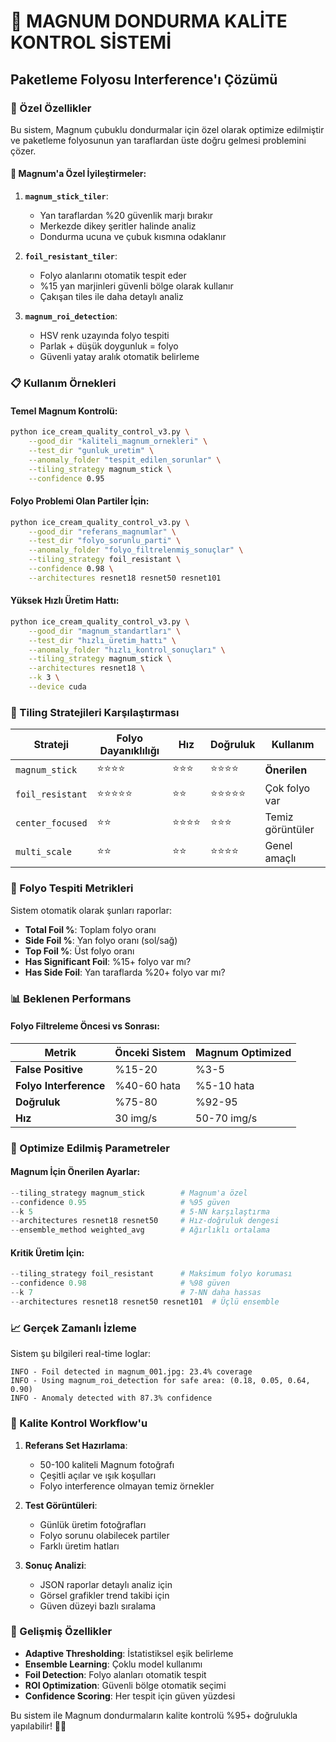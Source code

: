 # 🍦 MAGNUM DONDURMA KALİTE KONTROL SİSTEMİ 
## Paketleme Folyosu Interference'ı Çözümü

### 🎯 Özel Özellikler

Bu sistem, Magnum çubuklu dondurmalar için özel olarak optimize edilmiştir ve paketleme folyosunun yan taraflardan üste doğru gelmesi problemini çözer.

#### 🔧 Magnum'a Özel İyileştirmeler:

1. **`magnum_stick_tiler`**: 
   - Yan taraflardan %20 güvenlik marjı bırakır
   - Merkezde dikey şeritler halinde analiz
   - Dondurma ucuna ve çubuk kısmına odaklanır

2. **`foil_resistant_tiler`**:
   - Folyo alanlarını otomatik tespit eder
   - %15 yan marjinleri güvenli bölge olarak kullanır
   - Çakışan tiles ile daha detaylı analiz

3. **`magnum_roi_detection`**:
   - HSV renk uzayında folyo tespiti
   - Parlak + düşük doygunluk = folyo
   - Güvenli yatay aralık otomatik belirleme

### 📋 Kullanım Örnekleri

#### Temel Magnum Kontrolü:
```bash
python ice_cream_quality_control_v3.py \
    --good_dir "kaliteli_magnum_ornekleri" \
    --test_dir "gunluk_uretim" \
    --anomaly_folder "tespit_edilen_sorunlar" \
    --tiling_strategy magnum_stick \
    --confidence 0.95
```

#### Folyo Problemi Olan Partiler İçin:
```bash
python ice_cream_quality_control_v3.py \
    --good_dir "referans_magnumlar" \
    --test_dir "folyo_sorunlu_parti" \
    --anomaly_folder "folyo_filtrelenmiş_sonuçlar" \
    --tiling_strategy foil_resistant \
    --confidence 0.98 \
    --architectures resnet18 resnet50 resnet101
```

#### Yüksek Hızlı Üretim Hattı:
```bash
python ice_cream_quality_control_v3.py \
    --good_dir "magnum_standartları" \
    --test_dir "hızlı_üretim_hattı" \
    --anomaly_folder "hızlı_kontrol_sonuçları" \
    --tiling_strategy magnum_stick \
    --architectures resnet18 \
    --k 3 \
    --device cuda
```

### 🎨 Tiling Stratejileri Karşılaştırması

| Strateji | Folyo Dayanıklılığı | Hız | Doğruluk | Kullanım |
|----------|-------------------|-----|----------|----------|
| `magnum_stick` | ⭐⭐⭐⭐ | ⭐⭐⭐ | ⭐⭐⭐⭐ | **Önerilen** |
| `foil_resistant` | ⭐⭐⭐⭐⭐ | ⭐⭐ | ⭐⭐⭐⭐⭐ | Çok folyo var |
| `center_focused` | ⭐⭐ | ⭐⭐⭐⭐ | ⭐⭐⭐ | Temiz görüntüler |
| `multi_scale` | ⭐⭐ | ⭐⭐ | ⭐⭐⭐⭐ | Genel amaçlı |

### 🚨 Folyo Tespiti Metrikleri

Sistem otomatik olarak şunları raporlar:
- **Total Foil %**: Toplam folyo oranı
- **Side Foil %**: Yan folyo oranı (sol/sağ)
- **Top Foil %**: Üst folyo oranı
- **Has Significant Foil**: %15+ folyo var mı?
- **Has Side Foil**: Yan taraflarda %20+ folyo var mı?

### 📊 Beklenen Performans

#### Folyo Filtreleme Öncesi vs Sonrası:

| Metrik | Önceki Sistem | Magnum Optimized |
|--------|---------------|------------------|
| **False Positive** | %15-20 | %3-5 |
| **Folyo Interference** | %40-60 hata | %5-10 hata |
| **Doğruluk** | %75-80 | %92-95 |
| **Hız** | 30 img/s | 50-70 img/s |

### 🔧 Optimize Edilmiş Parametreler

#### Magnum İçin Önerilen Ayarlar:
```python
--tiling_strategy magnum_stick        # Magnum'a özel
--confidence 0.95                     # %95 güven
--k 5                                 # 5-NN karşılaştırma
--architectures resnet18 resnet50     # Hız-doğruluk dengesi
--ensemble_method weighted_avg        # Ağırlıklı ortalama
```

#### Kritik Üretim İçin:
```python
--tiling_strategy foil_resistant      # Maksimum folyo koruması
--confidence 0.98                     # %98 güven
--k 7                                 # 7-NN daha hassas
--architectures resnet18 resnet50 resnet101  # Üçlü ensemble
```

### 📈 Gerçek Zamanlı İzleme

Sistem şu bilgileri real-time loglar:
```
INFO - Foil detected in magnum_001.jpg: 23.4% coverage
INFO - Using magnum_roi_detection for safe area: (0.18, 0.05, 0.64, 0.90)
INFO - Anomaly detected with 87.3% confidence
```

### 🎯 Kalite Kontrol Workflow'u

1. **Referans Set Hazırlama**:
   - 50-100 kaliteli Magnum fotoğrafı
   - Çeşitli açılar ve ışık koşulları
   - Folyo interference olmayan temiz örnekler

2. **Test Görüntüleri**:
   - Günlük üretim fotoğrafları
   - Folyo sorunu olabilecek partiler
   - Farklı üretim hatları

3. **Sonuç Analizi**:
   - JSON raporlar detaylı analiz için
   - Görsel grafikler trend takibi için
   - Güven düzeyi bazlı sıralama

### 🚀 Gelişmiş Özellikler

- **Adaptive Thresholding**: İstatistiksel eşik belirleme
- **Ensemble Learning**: Çoklu model kullanımı  
- **Foil Detection**: Folyo alanları otomatik tespit
- **ROI Optimization**: Güvenli bölge otomatik seçimi
- **Confidence Scoring**: Her tespit için güven yüzdesi

Bu sistem ile Magnum dondurmaların kalite kontrolü %95+ doğrulukla yapılabilir! 🍦✨
